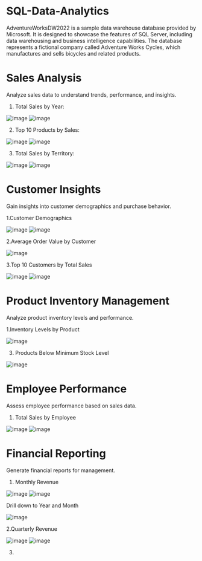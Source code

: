 # SQL-Data-Analytics
AdventureWorksDW2022 is a sample data warehouse database provided by Microsoft. It is designed to showcase the features of SQL Server, including data warehousing and business intelligence capabilities. The database represents a fictional company called Adventure Works Cycles, which manufactures and sells bicycles and related products. 

# Sales Analysis
Analyze sales data to understand trends, performance, and insights.

1. Total Sales by Year:

   
![image](https://github.com/Alandev2022/SQL-Data-Analytics/assets/104959300/08a903f2-f1e5-4d02-950f-b98cc806c8fc) ![image](https://github.com/Alandev2022/SQL-Data-Analytics/assets/104959300/260e1913-884f-4d4e-a9f3-ceb98a540a8c)


2. Top 10 Products by Sales:

  
![image](https://github.com/Alandev2022/SQL-Data-Analytics/assets/104959300/dd300d5e-fbe8-4b20-83ba-421d71d0d1f7) ![image](https://github.com/Alandev2022/SQL-Data-Analytics/assets/104959300/fbc721ef-d875-49cd-b963-e9f3d462eddd)

3. Total Sales by Territory:

   
![image](https://github.com/Alandev2022/SQL-Data-Analytics/assets/104959300/2aa23d57-2ed2-4b1a-b2f0-95257a2c1a59) ![image](https://github.com/Alandev2022/SQL-Data-Analytics/assets/104959300/86a87ffe-62ad-4920-ab21-6cc983a34437)

# Customer Insights
Gain insights into customer demographics and purchase behavior.

1.Customer Demographics

![image](https://github.com/Alandev2022/SQL-Data-Analytics/assets/104959300/cace7ace-61e1-4e34-89c4-a8a356ff8956) ![image](https://github.com/Alandev2022/SQL-Data-Analytics/assets/104959300/6cdfd4ef-da9a-43d0-bf14-7d32707b8679)



2.Average Order Value by Customer

![image](https://github.com/Alandev2022/SQL-Data-Analytics/assets/104959300/465c843e-b810-4719-9c9e-a7a80fd27d7a) 


3.Top 10 Customers by Total Sales

![image](https://github.com/Alandev2022/SQL-Data-Analytics/assets/104959300/375bee1c-8b17-4f86-9d24-32152a743e26) ![image](https://github.com/Alandev2022/SQL-Data-Analytics/assets/104959300/b27805a7-674a-400d-ae74-3072a6f04946)


# Product Inventory Management
Analyze product inventory levels and performance.

1.Inventory Levels by Product

![image](https://github.com/Alandev2022/SQL-Data-Analytics/assets/104959300/e982c68f-7181-43b2-85c4-24eb960ec4c6)


3. Products Below Minimum Stock Level


![image](https://github.com/Alandev2022/SQL-Data-Analytics/assets/104959300/8bbb655d-8c98-4515-8a63-e4077bc06ecc)

# Employee Performance
Assess employee performance based on sales data.

1. Total Sales by Employee

![image](https://github.com/Alandev2022/SQL-Data-Analytics/assets/104959300/3c17b1e9-1cc8-4673-a532-2a0da76950e4)  ![image](https://github.com/Alandev2022/SQL-Data-Analytics/assets/104959300/fa94d383-0e4c-4bd6-82e5-9e029242a17c)


# Financial Reporting
Generate financial reports for management.

1. Monthly Revenue

![image](https://github.com/Alandev2022/SQL-Data-Analytics/assets/104959300/e2e69d94-2411-47c6-a6ee-827211aa08da) ![image](https://github.com/Alandev2022/SQL-Data-Analytics/assets/104959300/5862661d-ae46-4e07-a660-3d33c5a581cc)

Drill down to Year and Month

![image](https://github.com/Alandev2022/SQL-Data-Analytics/assets/104959300/c669580c-48d6-490d-bf90-b320c7b8f396)

2.Quarterly Revenue

![image](https://github.com/Alandev2022/SQL-Data-Analytics/assets/104959300/4cccd6c4-ac17-464b-a7a7-e3cf53124eb2) ![image](https://github.com/Alandev2022/SQL-Data-Analytics/assets/104959300/776eff77-d7f0-40e2-98ec-9340c1efc77c)

3. 






 






   

